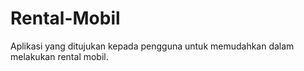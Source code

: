 # Rental-Mobil
Aplikasi yang ditujukan kepada pengguna untuk memudahkan dalam melakukan rental mobil.

